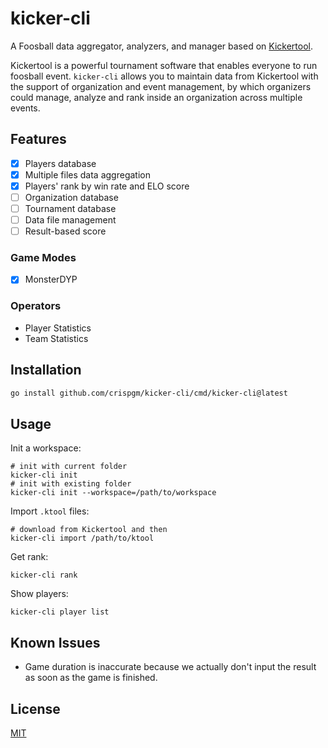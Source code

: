 # kicker-cli

A Foosball data aggregator, analyzers, and manager based on [Kickertool](https://app.kickertool.de/).

Kickertool is a powerful tournament software that enables everyone to run foosball event.
`kicker-cli` allows you to maintain data from Kickertool with the support of organization and event management,
by which organizers could manage, analyze and rank inside an organization across multiple events.

## Features

- [x] Players database
- [x] Multiple files data aggregation
- [x] Players' rank by win rate and ELO score
- [ ] Organization database
- [ ] Tournament database
- [ ] Data file management
- [ ] Result-based score

### Game Modes

- [x] MonsterDYP

### Operators

- Player Statistics
- Team Statistics

## Installation

```bash
go install github.com/crispgm/kicker-cli/cmd/kicker-cli@latest
```

## Usage

Init a workspace:
```shell
# init with current folder
kicker-cli init
# init with existing folder
kicker-cli init --workspace=/path/to/workspace
```

Import `.ktool` files:
```shell
# download from Kickertool and then
kicker-cli import /path/to/ktool
```

Get rank:
```shell
kicker-cli rank
```

Show players:
```shell
kicker-cli player list
```

## Known Issues

- Game duration is inaccurate because we actually don't input the result as soon as the game is finished.

## License

[MIT](/LICENSE)
